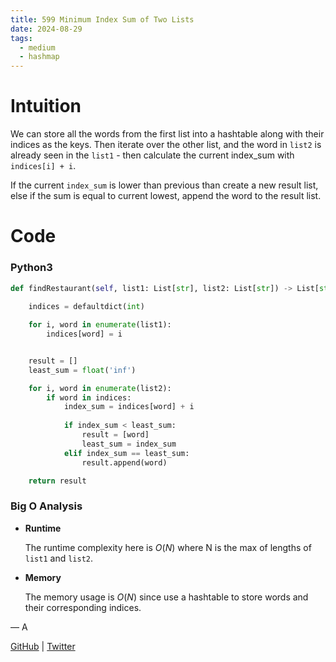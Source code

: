 ```yaml
---
title: 599 Minimum Index Sum of Two Lists
date: 2024-08-29
tags:
  - medium
  - hashmap
---
```


# Intuition

We can store all the words from the first list into a hashtable along with their indices as the keys. Then iterate over the other list, and the word in `list2` is already seen in the `list1` - then calculate the current index_sum with `indices[i] + i`.


If the current `index_sum` is lower than previous than create a new result list, else if the sum is equal to current lowest, append the word to the result list.


# Code

### Python3

```python
def findRestaurant(self, list1: List[str], list2: List[str]) -> List[str]:
    
    indices = defaultdict(int)

    for i, word in enumerate(list1):
        indices[word] = i


    result = []
    least_sum = float('inf')

    for i, word in enumerate(list2):
        if word in indices:
            index_sum = indices[word] + i
            
            if index_sum < least_sum:
                result = [word]
                least_sum = index_sum
            elif index_sum == least_sum:
                result.append(word)

    return result
```

### Big O Analysis

- **Runtime**

  The runtime complexity here is $O(N)$ where N is the max of lengths of `list1` and `list2`.

- **Memory**

  The memory usage is $O(N)$ since use a hashtable to store words and their corresponding indices.

— A

[GitHub](https://github.com/AtharvaKamble) | [Twitter](https://twitter.com/AtharvaKamble07)
